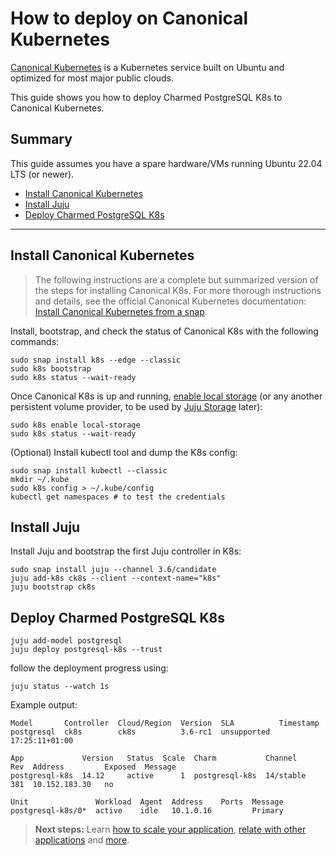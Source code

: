 # How to deploy on Canonical Kubernetes

[Canonical Kubernetes](https://ubuntu.com/kubernetes) is a Kubernetes service built on Ubuntu and optimized for most major public clouds. 

This guide shows you how to deploy Charmed PostgreSQL K8s to Canonical Kubernetes.

## Summary
This guide assumes you have a spare hardware/VMs running Ubuntu 22.04 LTS (or newer). 

* [Install Canonical Kubernetes](#install-canonical-kubernetes)
* [Install Juju](#install-juju)
* [Deploy Charmed PostgreSQL K8s](#deploy-charmed-postgresql-k8s)
---

## Install Canonical Kubernetes

>The following instructions are a complete but summarized version of the steps for installing Canonical K8s. For more thorough instructions and details, see the official Canonical Kubernetes documentation: [Install Canonical Kubernetes from a snap](https://documentation.ubuntu.com/canonical-kubernetes/latest/src/snap/howto/install/snap/).

Install, bootstrap, and check the status of Canonical K8s with the following commands:

```shell
sudo snap install k8s --edge --classic
sudo k8s bootstrap
sudo k8s status --wait-ready
```

Once Canonical K8s is up and running, [enable local storage](https://documentation.ubuntu.com/canonical-kubernetes/latest/snap/tutorial/getting-started/#enable-local-storage) (or any another persistent volume provider, to be used by [Juju Storage](https://juju.is/docs/juju/storage) later):
```shell
sudo k8s enable local-storage
sudo k8s status --wait-ready
```

(Optional) Install kubectl tool and dump the K8s config:
```shell
sudo snap install kubectl --classic
mkdir ~/.kube
sudo k8s config > ~/.kube/config
kubectl get namespaces # to test the credentials
```

## Install Juju

Install Juju and bootstrap the first Juju controller in K8s:
```shell
sudo snap install juju --channel 3.6/candidate
juju add-k8s ck8s --client --context-name="k8s"
juju bootstrap ck8s
```

## Deploy Charmed PostgreSQL K8s

```shell
juju add-model postgresql
juju deploy postgresql-k8s --trust
```

follow the deployment progress using:
```shell
juju status --watch 1s
```

Example output:
```shell
Model       Controller  Cloud/Region  Version  SLA          Timestamp
postgresql  ck8s        ck8s          3.6-rc1  unsupported  17:25:11+01:00

App             Version   Status  Scale  Charm           Channel     Rev  Address         Exposed  Message
postgresql-k8s  14.12     active      1  postgresql-k8s  14/stable   381  10.152.183.30   no       

Unit               Workload  Agent  Address    Ports  Message
postgresql-k8s/0*  active    idle   10.1.0.16         Primary
```

>**Next steps:** Learn [how to scale your application](/t/9299), [relate with other applications](/t/9301) and [more](/t/9296).